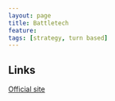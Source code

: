 ```yaml
---
layout: page
title: Battletech
feature: 
tags: [strategy, turn based]
---
```


## Links

[Official site](http://battletechgame.com/)